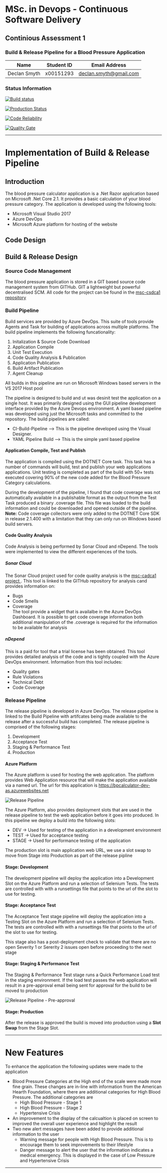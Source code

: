 # MSc. in Devops - Continuous Software Delivery
## Continious Assessment 1
### Build & Release Pipeline for a Blood Pressure Application
| Name | Student ID | Email Address |
| ---- | ---------- | ------------- |
| Declan Smyth | x00151293 | declan.smyth@gmail.com |

### Status Information
[![Build status](https://dev.azure.com/declansmyth/msc-csdca1/_apis/build/status/CI-Build-Pipeline)](https://dev.azure.com/declansmyth/msc-csdca1/_build/latest?definitionId=5)

[![Production Status](https://vsrm.dev.azure.com/declansmyth/_apis/public/Release/badge/6e221c7a-ac99-4b0f-b31d-8c363cea26c7/4/6)](https://vsrm.dev.azure.com/declansmyth/_apis/public/Release/badge/6e221c7a-ac99-4b0f-b31d-8c363cea26c7/4/6)

[![Code Reliability](https://sonarcloud.io/api/project_badges/measure?project=declan-smyth_msc-csdca1&metric=reliability_rating)](https://sonarcloud.io/api/project_badges/measure?project=declan-smyth_msc-csdca1&metric=reliability_rating)

[![Quality Gate](https://sonarcloud.io/api/project_badges/measure?project=declan-smyth_msc-csdca1&metric=alert_status)](https://sonarcloud.io/api/project_badges/measure?project=declan-smyth_msc-csdca1&metric=alert_status)

---
# Implementation of Build & Release Pipeline
## Introduction
The blood pressure calculator application is a .Net Razor application based on Microsoft .Net Core 2.1. It provides a basic calculation of your blood pressure category. The application is developed using the following tools:
* Microsoft Visual Studio 2017
* Azure DevOps
* Microsoft Azure platform for hosting of the website

## Code Design


## Build & Release Design
### Source Code Management
The blood pressure application is stored in a GIT based source code management system from GITHub. GIT a lightweight but powerful decentralised SCM. All code for the project can be found in the [msc-csdca1 repository](https://github.com/declan-smyth/msc-csdca1)

### Build Pipeline
Build services are provided by Azure DevOps. This suite of tools provide Agents and Task for building of applications across multiple platforms.  The build pipeline implements the following funcationality:

1. Initalization & Source Code Download
2. Application Compile
3. Unit Test Execution
4. Code Quality Analysis & Publication
5. Application Publication
6. Build Artifact Publication
7. Agent Cleanup

All builds in this pipeline are run on Microsoft Windows based servers in the VS 2017 Host pool 

The pipeline is designed to build and ut was desinit test the application on a single host. It was primarily designed using the GUI pipeline development interface provided by the Azure Devops environment. A yaml based pipeline was developed using just the Microsoft tasks and committed to the repository.  The build pipelines are called:
* CI-Build-Pipeline   --> This is the pipeline developed using the Visual Designer. 
* YAML Pipeline Build --> This is the simple yaml based pipeline

#### Application Compile, Test and Publish
The application is compiled using the DOTNET Core task. This task has a number of commands will build, test and publish your web applications applications.  Unit testing is completed as part of the build with 50+ tests executed covering 90% of the new code added for the Blood Pressure Category calculations. 

During the development of the pipeline, I found that code coverage was not automatically available in a publishable format as the output from the Test Task produced a binary .coverage file. This file was loaded to the build information and could be downloaded and opened outside of the pipeline.  
**Note:** Code coverage collectors were only added to the DOTNET Core SDK in release 2.1.400 with a limitation that they can only run on Windows based build servers.

#### Code Quality Analysis
Code Analysis is being performed by Sonar Cloud and nDepend. The tools were implemented to view the different experiences of the tools. 

##### Sonar Cloud
The Sonar Cloud project used for code quality analysis is the [msc-cadca1 project ](https://sonarcloud.io/dashboard?id=declan-smyth_msc-csdca1). This tool is linked to the GITHub repository for analysis cand provides information on:
* Bugs
* Code Smells
* Coverage  
The tool provide a widget that is availalbe in the Azure DevOps Dashboard. It is possible to get code coverage information both additional manipulation of the .coverage is required for the information to be available for analysis

##### nDepend
This is a paid for tool that a trial license has been obtained. This tool provides detailed analysis of the code and is tightly coupled with the Azure DevOps environment. Information from this tool includes:
* Quality gates
* Rule Violations
* Technical Debt
* Code Coverage


### Release Pipeline
The release pipeline is developed in Azure DevOps. The release pipeline is linked to the Build Pipeline with artifcates being made available to the release after a successful build has completed. 
The release pipeline is comprised of the following stages:
1. Development
2. Acceptance Test
3. Staging & Performance Test
4. Production

#### Azure Platform 
The Azure platform is used for hosting the web application. The platform provides Web Application resource that will make the application available via a named url. The url for this application is  https://bpcalculator-dev-as.azurewebsites.net

![Release Pipeline](images/release-pipeline-stages.PNG)

The Azure Platform, also provides deployment slots that are used in the release pipeline to test the web application before it goes into produced.  In this pipeline we deploy a build into the following slots:
* DEV    -> Used for testing of the application in a development environment
* TEST   -> Used for acceptance testing 
* STAGE  -> Used for performance testing of the application

The production slot is main application web URL, we use a slot swap to move from Stage into Production as part of the release pipline

#### Stage: Development
The development pipeline will deploy the application into a Development Slot on the Azure Platform and run a selection of Selenium Tests. The tests are controlled with with a runsettings file that points to the url of the slot to use for testing.

#### Stage: Acceptance Test
The Acceptance Test stage pipeline will deploy the application into a Testing Slot on the Azure Platform and run a selection of Selenium Tests. The tests are controlled with with a runsettings file that points to the url of the slot to use for testing.

This stage also has a post-deployment check to validate that there are no open Severity 1 or Sererity 2 issues open before proceeding to the next stage

#### Stage: Staging & Performance Test
The Staging & Performance Test stage runs a Quick Performance Load test in the staging environment. If the load test passes the web application will result in a pre-approval email being sent for approval for the build to be moved to production

![Release Pipeline - Pre-approval](images/release-pipeline-pass-pendingapproval.png)

#### Stage: Production
After the release is approved the build is moved into production using a __Slot Swap__ from the Stage Slot.

---
# New Features
To enhance the application the following updates were made to the application
* Blood Pressure Categories at the High end of the scale were made more fine grain. 
These changes are in-line with information from the American Hearth Foundation, where there are additional categories for High Blood Pressure. The additional categories are
  * High Blood Pressure - Stage 1
  * High Blood Pressure - Stage 2
  * Hypertensive Crisis
* An improvement to the display of the calcualtion is placed on screen to improved the overall user experience and highlight the result
* Two new alert messages have been added to provide additional information to the user
  * Warning message for people with High Blood Pressure. This is to encourage them to seek improvements to their lifestyle
  * Danger message to alert the user that the information indicates a medical emergency. This is displayed in the case of Low Pressure and Hypertensive Crisis


---